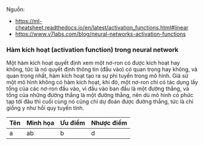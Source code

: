 Nguồn: 
+ https://ml-cheatsheet.readthedocs.io/en/latest/activation_functions.html#linear
+ https://www.v7labs.com/blog/neural-networks-activation-functions
  
### Hàm kích hoạt (activation function) trong neural network

Một hàm kích hoạt quyết định xem một nơ-ron có được kích hoạt hay không, tức là nó quyết định thông tin (đầu vào) có quan trọng hay không, và quan trọng nhất, hàm kích hoạt tạo ra sự phi tuyến trong mô hình. Giả sử một mô hình không có hàm kích hoạt, khi đó, một nơ-ron chỉ có tác dụng lấy tổng của các nơ-ron đầu vào, vì đầu vào ban đầu là một đường thẳng, và tổng của những đường thẳng là một đường thằng, nên dù mô hình có phức tạp tới đâu thì cuối cùng nó cũng chỉ dự đoán được đường thẳng, tức là chỉ giống y như hồi quy tuyến tính.


| **Tên** | **Minh họa** | **Ưu điểm** | **Nhược điểm** |
|---------|---------------|------------------------|-------------|
|a|ab|b|d|
